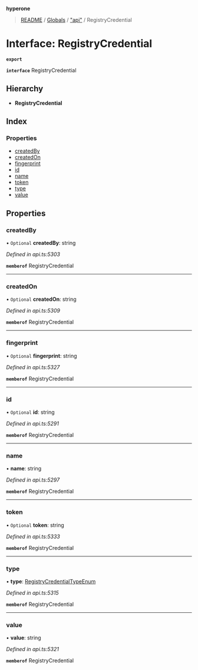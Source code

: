 **hyperone**

> [README](../README.md) / [Globals](../globals.md) / ["api"](../modules/_api_.md) / RegistryCredential

# Interface: RegistryCredential

**`export`** 

**`interface`** RegistryCredential

## Hierarchy

* **RegistryCredential**

## Index

### Properties

* [createdBy](_api_.registrycredential.md#createdby)
* [createdOn](_api_.registrycredential.md#createdon)
* [fingerprint](_api_.registrycredential.md#fingerprint)
* [id](_api_.registrycredential.md#id)
* [name](_api_.registrycredential.md#name)
* [token](_api_.registrycredential.md#token)
* [type](_api_.registrycredential.md#type)
* [value](_api_.registrycredential.md#value)

## Properties

### createdBy

• `Optional` **createdBy**: string

*Defined in api.ts:5303*

**`memberof`** RegistryCredential

___

### createdOn

• `Optional` **createdOn**: string

*Defined in api.ts:5309*

**`memberof`** RegistryCredential

___

### fingerprint

• `Optional` **fingerprint**: string

*Defined in api.ts:5327*

**`memberof`** RegistryCredential

___

### id

• `Optional` **id**: string

*Defined in api.ts:5291*

**`memberof`** RegistryCredential

___

### name

•  **name**: string

*Defined in api.ts:5297*

**`memberof`** RegistryCredential

___

### token

• `Optional` **token**: string

*Defined in api.ts:5333*

**`memberof`** RegistryCredential

___

### type

•  **type**: [RegistryCredentialTypeEnum](../enums/_api_.registrycredentialtypeenum.md)

*Defined in api.ts:5315*

**`memberof`** RegistryCredential

___

### value

•  **value**: string

*Defined in api.ts:5321*

**`memberof`** RegistryCredential
